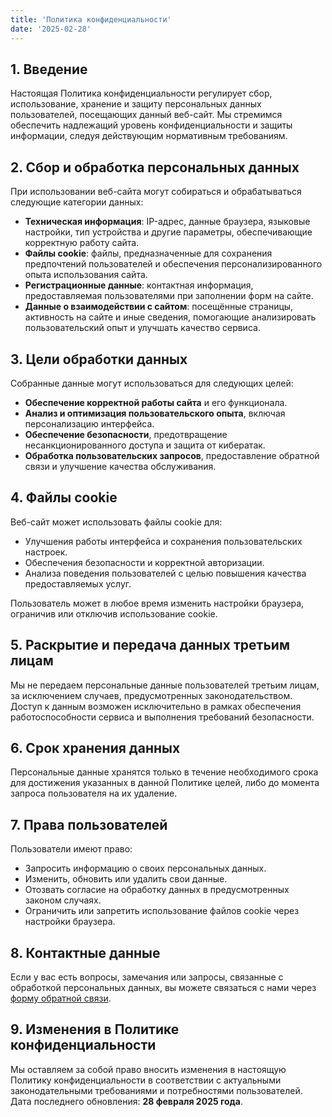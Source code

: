 ```yaml
---
title: 'Политика конфиденциальности'
date: '2025-02-28'
---
```


## **1. Введение**

Настоящая Политика конфиденциальности регулирует сбор, использование, хранение и защиту персональных данных пользователей, посещающих данный веб-сайт. Мы стремимся обеспечить надлежащий уровень конфиденциальности и защиты информации, следуя действующим нормативным требованиям.

## **2. Сбор и обработка персональных данных**

При использовании веб-сайта могут собираться и обрабатываться следующие категории данных:

- **Техническая информация**: IP-адрес, данные браузера, языковые настройки, тип устройства и другие параметры, обеспечивающие корректную работу сайта.
- **Файлы cookie**: файлы, предназначенные для сохранения предпочтений пользователей и обеспечения персонализированного опыта использования сайта.
- **Регистрационные данные**: контактная информация, предоставляемая пользователями при заполнении форм на сайте.
- **Данные о взаимодействии с сайтом**: посещённые страницы, активность на сайте и иные сведения, помогающие анализировать пользовательский опыт и улучшать качество сервиса.

## **3. Цели обработки данных**

Собранные данные могут использоваться для следующих целей:

- **Обеспечение корректной работы сайта** и его функционала.
- **Анализ и оптимизация пользовательского опыта**, включая персонализацию интерфейса.
- **Обеспечение безопасности**, предотвращение несанкционированного доступа и защита от кибератак.
- **Обработка пользовательских запросов**, предоставление обратной связи и улучшение качества обслуживания.

## **4. Файлы cookie**

Веб-сайт может использовать файлы cookie для:

- Улучшения работы интерфейса и сохранения пользовательских настроек.
- Обеспечения безопасности и корректной авторизации.
- Анализа поведения пользователей с целью повышения качества предоставляемых услуг.

Пользователь может в любое время изменить настройки браузера, ограничив или отключив использование cookie.

## **5. Раскрытие и передача данных третьим лицам**

Мы не передаем персональные данные пользователей третьим лицам, за исключением случаев, предусмотренных законодательством. Доступ к данным возможен исключительно в рамках обеспечения работоспособности сервиса и выполнения требований безопасности.

## **6. Срок хранения данных**

Персональные данные хранятся только в течение необходимого срока для достижения указанных в данной Политике целей, либо до момента запроса пользователя на их удаление.

## **7. Права пользователей**

Пользователи имеют право:

- Запросить информацию о своих персональных данных.
- Изменить, обновить или удалить свои данные.
- Отозвать согласие на обработку данных в предусмотренных законом случаях.
- Ограничить или запретить использование файлов cookie через настройки браузера.

## **8. Контактные данные**

Если у вас есть вопросы, замечания или запросы, связанные с обработкой персональных данных, вы можете связаться с нами через [форму обратной связи](/contact).

## **9. Изменения в Политике конфиденциальности**

Мы оставляем за собой право вносить изменения в настоящую Политику конфиденциальности в соответствии с актуальными законодательными требованиями и потребностями пользователей. Дата последнего обновления: **28 февраля 2025 года**.
